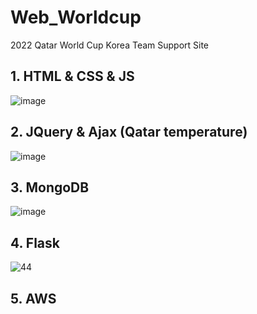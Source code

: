 # Web_Worldcup
2022 Qatar World Cup Korea Team Support Site
 
 ## 1. HTML & CSS & JS
 
 ![image](https://user-images.githubusercontent.com/87745990/201534494-7935c92e-0381-4517-b94d-6bc5ca1c8384.png)

## 2. JQuery & Ajax (Qatar temperature)

![image](https://user-images.githubusercontent.com/87745990/201962031-a873da91-d2db-42f1-ab0e-5ff515e1b031.png)

## 3. MongoDB

![image](https://user-images.githubusercontent.com/87745990/202235320-a982e5f6-2c6a-46a3-a9f2-0703a5476099.png)

## 4. Flask

![44](https://user-images.githubusercontent.com/87745990/202483739-c83c2930-5b29-4ff2-915f-fe0981b57b1d.gif)

## 5. AWS
